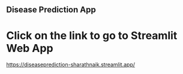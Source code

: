 ## Disease Prediction App

# Click on the link to go to Streamlit Web App
https://diseaseprediction-sharathnaik.streamlit.app/
